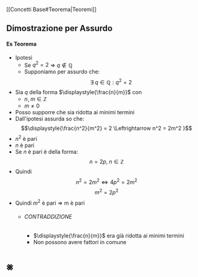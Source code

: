 [[Concetti Base#Teorema|Teoremi]]
## Dimostrazione per Assurdo
#### Es Teorema
- Ipotesi
	- Se $q^2 = 2$ $\Rightarrow$ $q\notin \mathbb{Q}$ 
	- Supponiamo per assurdo che:
$$\exists \; q \in \mathbb{Q} : q^2 = 2$$
- Sia $q$ della forma $\displaystyle{\frac{n}{m}}$ con
	- $n, \;m \in \mathbb{Z}$
	- $m \neq 0$
- Posso supporre che sia ridotta ai minimi termini
- Dall'ipotesi assurda so che:
$$\displaystyle{\frac{n^2}{m^2} = 2 \Leftrightarrow n^2 = 2m^2 }$$
- $n^2$ è pari
- $n$ è pari
- Se $n$ è pari è della forma:
$$n=2p,\; n\in \mathbb{Z}$$
- Quindi
$$n^2 = 2m^2 \Leftrightarrow 4p^2=2m^2$$
$$m^2 = 2p^2$$
- Quindi $m^2$ è pari $\Rightarrow$ m è pari
	- ###### CONTRADDIZIONE
		- $\displaystyle{\frac{n}{m}}$ era già ridotta ai minimi termini
		- Non possono avere fattori in comune
# ⨳
